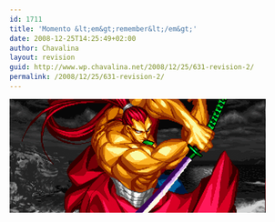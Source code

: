 ```yaml
---
id: 1711
title: 'Momento &lt;em&gt;remember&lt;/em&gt;'
date: 2008-12-25T14:25:49+02:00
author: Chavalina
layout: revision
guid: http://www.wp.chavalina.net/2008/12/25/631-revision-2/
permalink: /2008/12/25/631-revision-2/
---
```

<img class="imgizqda" src="/imagenes/fotos/SS.gif" alt="Kibagami Genjuro en Samurai Shodown IV" />